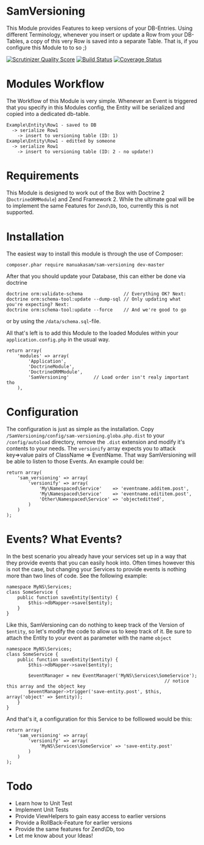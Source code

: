 SamVersioning
=============

This Module provides Features to keep versions of your DB-Entries. Using different Terminology, whenever you insert or
update a Row from your DB-Tables, a copy of this very Row is saved into a separate Table. That is, if you configure this
Module to to so ;)

[![Scrutinizer Quality Score](https://scrutinizer-ci.com/g/manuakasam/SamVersioning/badges/quality-score.png?s=9a587ec84774561be74f546e2e122d13ec5b7538)](https://scrutinizer-ci.com/g/manuakasam/SamVersioning/)
[![Build Status](https://travis-ci.org/manuakasam/SamVersioning.png?branch=master)](https://travis-ci.org/manuakasam/SamVersioning)
[![Coverage Status](https://coveralls.io/repos/manuakasam/SamVersioning/badge.png?branch=master)](https://coveralls.io/r/manuakasam/SamVersioning?branch=master)

Modules Workflow
================

The Workflow of this Module is very simple. Whenever an Event is triggered that you specify in this Modules config, the
Entity will be serialized and copied into a dedicated db-table.

```
Example\Entity\Row1 - saved to DB
  -> serialize Row1
    -> insert to versioning table (ID: 1)
Example\Entity\Row1 - editted by someone
  -> serialize Row1
    -> insert to versioning table (ID: 2 - no update!)
```

Requirements
============

This Module is designed to work out of the Box with Doctrine 2 (```DoctrineORMModule```) and Zend Framework 2. While the
ultimate goal will be to implement the same Features for ```Zend\Db```, too, currently this is not supported.

Installation
============

The easiest way to install this module is through the use of Composer:

```
composer.phar require manuakasam/sam-versioning dev-master
```

After that you should update your Database, this can either be done via doctrine

```
doctrine orm:validate-schema               // Everything OK? Next:
doctrine orm:schema-tool:update --dump-sql // Only updating what you're expecting? Next:
doctrine orm:schema-tool:update --force    // And we're good to go
```
or by using the ```/data/schema.sql```-file.

All that's left is to add this Module to the loaded Modules within your ```application.config.php``` in the usual way.

```
return array(
    'modules' => array(
        'Application',
        'DoctrineModule',
        'DoctrineORMModule',
        'SamVersioning'         // Load order isn't realy important tho
    ),
```

Configuration
=============

The configuration is just as simple as the installation. Copy ```/SamVersioning/config/sam-versioning.globa.php.dist```
to your ```/config/autoload``` directory, remove the ```.dist``` extension and modify it's contents to your needs. The
```versionify``` array expects you to attack key=>value pairs of ClassName => EventName. That way SamVersioning will be
able to listen to those Events. An example could be:

```
return array(
    'sam_versioning' => array(
        'versionify' => array(
            'My\Namespaced\Service'    => 'eventname.additem.post',
            'My\Namespaced\Service'    => 'eventname.edititem.post',
            'Other\Namespaced\Service' => 'objecteditted',
        )
    )
);
```

Events? What Events?
====================

In the best scenario you already have your services set up in a way that they provide events that you can easily hook
into. Often times however this is not the case, but changing your Services to provide events is nothing more than two
lines of code. See the following example:

```
namespace MyNS\Services;
class SomeService {
    public function saveEntity($entity) {
        $this->dbMapper->save($entity);
    }
}
```

Like this, SamVersioning can do nothing to keep track of the Version of ```$entity```, so let's modify the code to allow
us to keep track of it. Be sure to attach the Entity to your event as parameter with the name ```object```

```
namespace MyNS\Services;
class SomeService {
    public function saveEntity($entity) {
        $this->dbMapper->save($entity);

        $eventManager = new EventManager('MyNS\Services\SomeService');
                                                          // notice this array and the object key
        $eventManager->trigger('save-entity.post', $this, array('object' => $entity));
    }
}
```

And that's it, a configuration for this Service to be folllowed would be this:


```
return array(
    'sam_versioning' => array(
        'versionify' => array(
            'MyNS\Services\SomeService' => 'save-entity.post'
        )
    )
);
```

Todo
====

- Learn how to Unit Test
- Implement Unit Tests
- Provide ViewHelpers to gain easy access to earlier versions
- Provide a RollBack-Feature for earlier versions
- Provide the same features for Zend\Db, too
- Let me know about your Ideas!